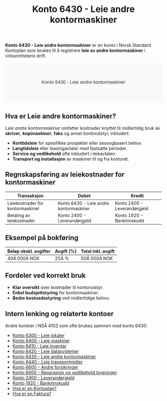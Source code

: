 ﻿---
title: "Konto 6430 - Leie andre kontormaskiner"
meta_title: "6430-leie-andre-kontormaskiner"
meta_description: '**Konto 6430 - Leie andre kontormaskiner** er en konto i Norsk Standard Kontoplan som brukes til å registrere **leie av andre kontormaskiner** i virksomhetens ...'
slug: 6430-leie-andre-kontormaskiner
type: blog
layout: pages/single
---

**Konto 6430 - Leie andre kontormaskiner** er en konto i Norsk Standard Kontoplan som brukes til å registrere **leie av andre kontormaskiner** i virksomhetens drift.

![Illustrasjon av konto 6430 Leie andre kontormaskiner](6430-leie-andre-kontormaskiner-image.svg)

## Hva er Leie andre kontormaskiner?

*Leie andre kontormaskiner* omfatter kostnader knyttet til midlertidig bruk av **skriver**, **kopimaskiner**, **faks** og annet kontorutstyr, inkludert:

* **Korttidsleie** for spesifikke prosjekter eller sesongbasert behov.
* **Langtidsleie** eller leasingavtaler med fastsatte perioder.
* **Service og vedlikehold** ofte inkludert i leieavtalen.
* **Transport og installasjon** av maskiner til og fra kontoret.

## Regnskapsføring av leiekostnader for kontormaskiner

| Transaksjon                           | Debet                                   | Kredit                       |
|---------------------------------------|-----------------------------------------|------------------------------|
| Leiekostnader for kontormaskiner      | Konto 6430 - Leie andre kontormaskiner  | Konto 2400 - Leverandørgjeld |
| Betaling av leiekostnader             | Konto 2400 - Leverandørgjeld            | Konto 1920 - Bankinnskudd    |

## Eksempel på bokføring

| Beløp ekskl. avgifter | Avgift (%) | Total inkl. avgift |
|-----------------------|------------|--------------------|
| 40Â 000Â NOK            | 25Â %       | 50Â 000Â NOK         |

## Fordeler ved korrekt bruk

* **Klar oversikt** over kostnader til kontorutstyr.
* **Enkel budsjettstyring** for kontormaskiner.
* **Bedre kostnadsstyring** ved midlertidige behov.

## Intern lenking og relaterte kontoer

Andre kontoer i NSÂ 4102 som ofte brukes sammen med konto 6430:

* [Konto 6300 - Leie lokaler](/blogs/kontoplan/6300-leie-lokaler "Konto 6300 - Leie lokaler")
* [Konto 6400 - Leie maskiner](/blogs/kontoplan/6400-leie-maskiner "Konto 6400 - Leie maskiner")
* [Konto 6410 - Leie inventar](/blogs/kontoplan/6410-leie-inventar "Konto 6410 - Leie inventar")
* [Konto 6420 - Leie datasystemer](/blogs/kontoplan/6420-leie-datasystemer "Konto 6420 - Leie datasystemer")
* [Konto 6430 - Leie andre kontormaskiner](/blogs/kontoplan/6430-leie-andre-kontormaskiner "Konto 6430 - Leie andre kontormaskiner")
* [Konto 6440 - Leie transportmidler](/blogs/kontoplan/6440-leie-transportmidler "Konto 6440 - Leie transportmidler")
* [Konto 6600 - Andre forsikringer](/blogs/kontoplan/6600-andre-forsikringer "Konto 6600 - Andre forsikringer")
* [Konto 6600 - Reparasjon og vedlikehold bygninger](/blogs/kontoplan/6600-reparasjon-og-vedlikehold-bygninger "Konto 6600 - Reparasjon og vedlikehold bygninger")
* [Konto 2400 - Leverandørgjeld](/blogs/kontoplan/2400-leverandorgjeld "Konto 2400 - Leverandørgjeld")
* [Konto 1920 - Bankinnskudd](/blogs/kontoplan/1920-bankinnskudd "Konto 1920 - Bankinnskudd")
* [Hva er en Kontoplan?](/blogs/regnskap/hva-er-kontoplan "Hva er en Kontoplan? Komplett Guide til Kontoplaner i Norsk Regnskap")
* [Hva er en Faktura?](/blogs/regnskap/hva-er-en-faktura "Hva er en Faktura? En Guide til Norske Fakturakrav")






